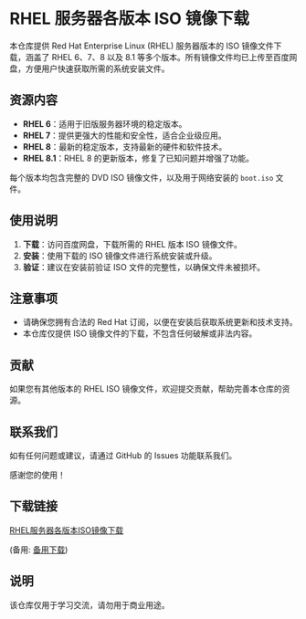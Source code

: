 # RHEL 服务器各版本 ISO 镜像下载

本仓库提供 Red Hat Enterprise Linux (RHEL) 服务器版本的 ISO 镜像文件下载，涵盖了 RHEL 6、7、8 以及 8.1 等多个版本。所有镜像文件均已上传至百度网盘，方便用户快速获取所需的系统安装文件。

## 资源内容

- **RHEL 6**：适用于旧版服务器环境的稳定版本。
- **RHEL 7**：提供更强大的性能和安全性，适合企业级应用。
- **RHEL 8**：最新的稳定版本，支持最新的硬件和软件技术。
- **RHEL 8.1**：RHEL 8 的更新版本，修复了已知问题并增强了功能。

每个版本均包含完整的 DVD ISO 镜像文件，以及用于网络安装的 `boot.iso` 文件。

## 使用说明

1. **下载**：访问百度网盘，下载所需的 RHEL 版本 ISO 镜像文件。
2. **安装**：使用下载的 ISO 镜像文件进行系统安装或升级。
3. **验证**：建议在安装前验证 ISO 文件的完整性，以确保文件未被损坏。

## 注意事项

- 请确保您拥有合法的 Red Hat 订阅，以便在安装后获取系统更新和技术支持。
- 本仓库仅提供 ISO 镜像文件的下载，不包含任何破解或非法内容。

## 贡献

如果您有其他版本的 RHEL ISO 镜像文件，欢迎提交贡献，帮助完善本仓库的资源。

## 联系我们

如有任何问题或建议，请通过 GitHub 的 Issues 功能联系我们。

感谢您的使用！

## 下载链接
[RHEL服务器各版本ISO镜像下载](https://pan.quark.cn/s/4c2c0fd8ed9f) 

(备用: [备用下载](https://pan.baidu.com/s/1uwDEhGAjBmIX1M3MG-U17w?pwd=1234))

## 说明

该仓库仅用于学习交流，请勿用于商业用途。
